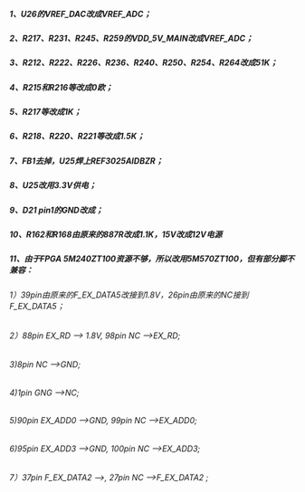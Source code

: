 ##### 1、U26的VREF_DAC改成VREF_ADC；

##### 2、R217、R231、R245、R259的VDD_5V_MAIN改成VREF_ADC；

##### 3、R212、R222、R226、R236、R240、R250、R254、R264改成51K；

##### 4、R215和R216等改成0欧；

##### 5、R217等改成1K；

##### 6、R218、R220、R221等改成1.5K；

##### 7、FB1去掉，U25焊上REF3025AIDBZR； 

##### 8、U25改用3.3V供电；

##### 9、D21 pin1的GND改成；

##### 10、R162和R168由原来的887R改成1.1K，15V改成12V电源

##### 11、由于FPGA 5M240ZT100资源不够，所以改用5M570ZT100，但有部分脚不兼容：

###### 		1）39pin由原来的F_EX_DATA5改接到1.8V，26pin由原来的NC接到F_EX_DATA5；

###### 		2）88pin EX_RD 	--> 1.8V, 98pin NC	-->EX_RD;

###### 		3)8pin NC 	-->GND;

###### 		4)1pin	GNG	-->NC;

###### 		5)90pin EX_ADD0	-->GND, 99pin NC	-->EX_ADD0;

###### 		6)95pin EX_ADD3	-->GND, 100pin NC	-->EX_ADD3;

###### 7）37pin  F_EX_DATA2 -->,   27pin NC -->F_EX_DATA2 ;

​		